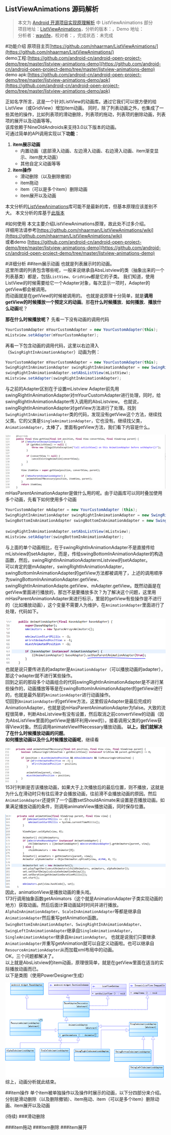 ListViewAnimations  源码解析
----------------
> 本文为 [Android 开源项目实现原理解析](https://github.com/android-cn/android-open-project-analysis) 中 ListViewAnimations 部分  
> 项目地址：[ListViewAnimations](https://github.com/nhaarman/ListViewAnimations)，分析的版本：，Demo 地址：    
> 分析者：[waylife](https://github.com/waylife)，校对者：，完成状态：未完成   

#功能介绍
原项目主页[https://github.com/nhaarman/ListViewAnimations/](https://github.com/nhaarman/ListViewAnimations/)    
demo工程:[https://github.com/android-cn/android-open-project-demo/tree/master/listview-animations-demo](https://github.com/android-cn/android-open-project-demo/tree/master/listview-animations-demo)   
demo apk:[https://github.com/android-cn/android-open-project-demo/tree/master/listview-animations-demo/apk](https://github.com/android-cn/android-open-project-demo/tree/master/listview-animations-demo/apk)
	    
正如名字所言，这是一个针对ListView的动画库。通过它我们可以很方便的给ListView（或GridView）增加item动画。
同时，除了列表动画之外，也集成了一些其他的操作，比如列表项的滑动删除，列表项的拖动，列表项的删除动画，列表项的展开以及动画等等。  
该库依赖于NineOldAndroids来支持3.0以下版本的动画。   
可通过简单的API调用实现以下**功能**：  
 1. **item展示动画**  
	- 内置动画（底部滑入动画、左边滑入动画、右边滑入动画、item渐变显示、item放大动画）  
	- 其他自定义动画等等  
 2. **item操作**  
	- 滑动删除（以及删除撤销）  
	- item拖动  
	- item（可以是多个item）删除动画  
	- item展开以及动画  

本文分析的[ListViewAnimations](https://github.com/android-cn/android-open-project-demo/tree/master/listview-animations-demo/ListviewAnimationLib)库可能不是最新的库，但基本原理应该差别不大。
本文分析的库基于[此版本](https://github.com/android-cn/android-open-project-demo/tree/master/listview-animations-demo/ListviewAnimationLib)

#如何使用
本文主要介绍ListViewAnimations原理，故此处不过多介绍。  
详细用法请参考[https://github.com/nhaarman/ListViewAnimations/wiki](https://github.com/nhaarman/ListViewAnimations/wiki)  
或者demo [https://github.com/android-cn/android-open-project-demo/tree/master/listview-animations-demo](https://github.com/android-cn/android-open-project-demo/tree/master/listview-animations-demo)

#详细分析
##item展示动画
也就是列表展示时的动画。  
这里所谓的列表包含哪些呢，一般来说继承自AbsListview的类（抽象出来的一个列表基类）都是，包括`ListView`、`GridView`都是它的子类。
我们知道，使用ListView的时候需要给它一个Adapter对象，每次显示一项时，Adapter的getView都会被调用。  
而动画就是在getView的时候被调用的。
也就是说原理十分简单，就是**调用getView的时候播放一个预定义的动画**。那**在什么时候播放**、**如何播放**、**播放什么动画**呢？  

**那在什么时候播放呢？** 
先看一下没有动画的调用代码  
```java
YourCustomAdapter mYourCustomAdapter = new YourCustomAdapter(this);
mListview.setAdapter(mYourCustomAdapter);
```
再看一下包含动画的调用代码，这里以右边滑入（`SwingRightInAnimationAdapter`）动画为例：  
```java
YourCustomAdapter mYourCustomAdapter = new YourCustomAdapter(this);
SwingRightInAnimationAdapter swingRightInAnimationAdapter = new SwingRightInAnimationAdapter(mYourCustomAdapter);
swingRightInAnimationAdapter.setAbsListView(mListView);
mListview.setAdapter(swingRightInAnimationAdapter);
```
与之前的Adapter区别在于设置mListview  Adapter前先用swingRightInAnimationAdapter对mYourCustomAdapter进行处理，同时，给swingRightInAnimationAdapter传入调用的AbsListview。 
也就说，swingRightInAnimationAdapter对getView方法进行了处理。找到`SwingRightInAnimationAdapter`类的代码，发现没有getView这个方法，继续找父类。它的父类是`SingleAnimationAdapter`，它也没有。继续找父类，`AnimationAdapter`，太棒了，里面有getView方法，我们看下内容是什么。  
 
  ![getView](images/items_animation_getview.png)
  mHasParentAnimationAdapter是做什么用的呢。由于动画库可以同时叠加使用多个动画，先看下如何使用多个动画  
```java
YourCustomAdapter mAdapter = new YourCustomAdapter (this);
SwingRightInAnimationAdapter swingRightInAnimationAdapter = new SwingRightInAnimationAdapter(mAdapter);
SwingBottomInAnimationAdapter swingBottomInAnimationAdapter = new SwingBottomInAnimationAdapter(swingRightInAnimationAdapter);

swingRightInAnimationAdapter.setAbsListView(mListview);
mListview.setAdapter(swingBottomInAnimationAdapter);
```
与上面的单个动画相比，在于swingRightInAnimationAdapter不是直接传给mListview的setAdapter，而是，传给swingBottomInAnimationAdapter的构造函数，然后，swingRightInAnimationAdaptermListview的setAdapter。  
可以肯定的是mAdapter，swingRightInAnimationAdapter，swingBottomInAnimationAdapter的getView方法都被调用了，上述的调用顺序为swingBottomInAnimationAdapter.getView、swingRightInAnimationAdapte.getView、mAdapter.getView。既然动画是在getView里面进行播放的，那岂不是要播放多次？为了解决这个问题，这里用mHasParentAnimationAdapter来进行标示，里层的getView有些操作是不进行的（比如播放动画），这个变量不需要人为维护，在`AnimationAdapter`里面进行了处理，代码如下。   

 ![getView](images/items_animation_animationadapter_constructor.png)
也就是说只要传进去的adapter是`AnimationAdapter`（可以播放动画的adapter），那这个adapter就不进行某些操作。  
回到之前的那段多个动画组合的代码swingRightInAnimationAdapter是不进行某些操作的，动画播放等等是在swingBottomInAnimationAdapter的getView进行的，也就是最外层的`AnimationAdapter`进行动画操作。  
切回到`AnimationAdapter`的getView方法，这里假设Adapter是最后完成的AnimationAdapter，也就是说mHasParentAnimationAdapter为false。大致的流程很简单，判断AbsListview有没有设置，然后取消之前convertView的动画（因为AbsListView里面的getView是循环利用view的）。接着调用父类的getView获得View对象。然后调用animateViewIfNecessary播放动画。 
**以上，我们就解决了在什么时候播放动画的问题**。  
**如何播放动画以及什么时候播放动画呢**，继续看  

  ![getView](images/items_animation_animateviewifnecessary.png)  
153行判断是否该播放动画，如果大于上次播放后的最后位置，则不播放，这就是为什么在滑动时只有往后滑才会播放动画，往前滑不会播放动画的原因。然后`AnimationAdapter`还提供了一个函数setShouldAnimate来设置是否播放动画。如果满足播放动画的条件，则调用animateView播放动画，同时保存位置。  
 
  ![getView](images/items_animation_animateview.png)
因此，animationView是播放动画的重头戏。  
173行调用抽象函数getAnimators（这个就是AnimationAdapter子类实现动画的地方）获取动画。然后后面计算动画延时时间并进行播放。
`AlphaInAnimationAdapter`、`ScaleInAnimationAdapter`等都是继承自`AnimationAdapter`然后重写getAnimation函数。`SwingBottomInAnimationAdapter`、`SwingRightInAnimationAdapter`、`SwingLeftInAnimationAdapter`继承自`SingleAnimationAdapter`，`SingleAnimationAdapter`继承自`AnimationAdapter`。
也就是说我们只要继承`AnimationAdapter`并重写getAnimation就可以自定义动画啦。也可以继承自`ResourceAnimationAdapter`从而加载xml布局中的动画。   
OK，三个问题都解决了。  
以上就是AbsListview的item动画，原理很简单，就是在getView里面在适当的实际播放动画而已。   
以下是类图（使用PowerDesigner生成）  

![getView](images/items_animation_class_diagram.png)   
综上，动画分析就此结束。   

##item操作
单个item被单独操作以及操作时展示的动画，以下分四部分来介绍。  
分别是滑动删除（以及删除撤销）、item拖动、item（可以是多个item）删除动画、item展开以及动画 

(待续)
###滑动删除

###item拖动
###item删除
###item展开